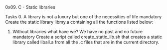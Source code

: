 0x09. C - Static libraries

Tasks
0. A library is not a luxury but one of the necessities of life
mandatory
Create the static library libmy.a containing all the functions listed below:

1. Without libraries what have we? We have no past and no future
mandatory
Create a script called create_static_lib.sh that creates a static library called liball.a from all the .c files that are in the current directory.
